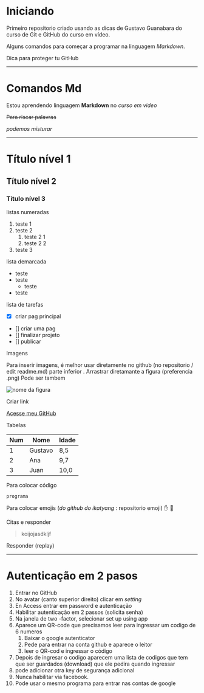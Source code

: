 # Iniciando
 Primeiro repositorio criado usando as dicas de Gustavo Guanabara do curso de Git e GitHub do curso em vídeo.
 
 Alguns comandos para começar a programar na linguagem _Markdown_.
 
 Dica para proteger tu GitHub

---

# Comandos Md

Estou aprendendo linguagem **Markdown** no _curso em video_

~~Para riscar palavras~~

*_podemos misturar_*

***

# Título nível 1

## Título nível 2

### Título nível 3

listas numeradas

1. teste 1
1. teste 2
   1. teste 2 1
   1. teste 2 2
1. teste 3

lista demarcada

* teste
* teste
   * teste
* teste

lista de tarefas

- [x] criar pag principal
- [] criar uma pag
- [] finalizar projeto
- [] publicar

Imagens

Para inserir imagens, é melhor usar diretamente no github (no repositorio / edit readme.md) parte inferior . Arrastrar diretamante a figura (preferencia .png)
Pode ser tambem 

![nome da figura](link)


Criar link

[Acesse meu GitHub](link)


Tabelas

Num | Nome | Idade
---|---|---
1|Gustavo|8,5
2|Ana|9,7 
3|Juan|10,0

Para colocar código

```
programa 
```

Para colocar emojis (_do github do ikatyang_ : repositorio emoji)
:hand:   :monkey:


Citas e responder

> koijojasdkljf

Responder (replay)


---

# Autenticação em 2 pasos

1. Entrar no GitHub
1. No avatar (canto superior direito) clicar em _setting_
1. En Access entrar em password e autenticação
1. Habilitar autenticação em 2 passos (solicita senha)
1. Na janela de two -factor, selecionar set up using app
1. Aparece um QR-code que precisamos leer para ingressar um codigo de 6 numeros
   1. Baixar o google autenticator 
   1. Pede para entrar na conta github e aparece o leitor
   1. leer o QR-cod e ingressar o código 
1. Depois de ingresar o codigo aparecem uma lista de codigos que tem que ser guardados (download) que ele pedira quando ingressar
1. pode adicionar otra key de segurança adicional
1. Nunca habilitar via facebook.
1. Pode usar o mesmo programa para entrar nas contas de google
